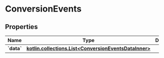 
# ConversionEvents

## Properties
Name | Type | Description | Notes
------------ | ------------- | ------------- | -------------
**&#x60;data&#x60;** | [**kotlin.collections.List&lt;ConversionEventsDataInner&gt;**](ConversionEventsDataInner.md) |  | 



